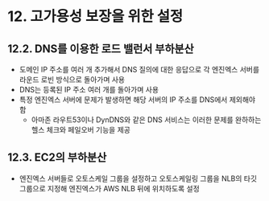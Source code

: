# 12. 고가용성 보장을 위한 설정

## 12.2. DNS를 이용한 로드 밸런서 부하분산
- 도메인 IP 주소를 여러 개 추가해서 DNS 질의에 대한 응답으로 각 엔진엑스 서버를 라운드 로빈 방식으로 돌아가며 사용
- DNS는 등록된 IP 주소 여러 개를 돌아가며 사용
- 특정 엔진엑스 서버에 문제가 발생하면 해당 서버의 IP 주소를 DNS에서 제외해야 함
    - 아마존 라우트53이나 DynDNS와 같은 DNS 서비스는 이러한 문제를 완하하는 헬스 체크와 페일오버 기능을 제공
## 12.3. EC2의 부하분산
- 엔진엑스 서버들로 오토스케일 그룹을 설정하고 오토스케일링 그룹을 NLB의 타깃 그룹으로 지정해 엔진엑스가 AWS NLB 뒤에 위치하도록 설정

